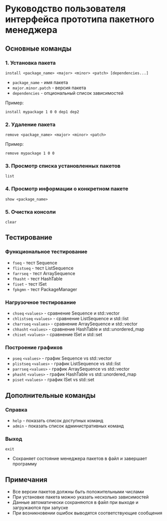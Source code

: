 # Руководство пользователя интерфейса прототипа пакетного менеджера

## Основные команды

### 1. Установка пакета
```
install <package_name> <major> <minor> <patch> [dependencies...]
```
- `package_name` - имя пакета
- `major.minor.patch` - версия пакета
- `dependencies` - опциональный список зависимостей

Пример:
```
install mypackage 1 0 0 dep1 dep2
```

### 2. Удаление пакета
```
remove <package_name> <major> <minor> <patch>
```
Пример:
```
remove mypackage 1 0 0
```

### 3. Просмотр списка установленных пакетов
```
list
```

### 4. Просмотр информации о конкретном пакете
```
show <package_name>
```

### 5. Очистка консоли
```
clear
```

## Тестирование

### Функциональное тестирование
- `fseq` - тест Sequence
- `flistseq` - тест ListSequence
- `farrseq` - тест ArraySequence
- `fhasht` - тест HashTable
- `fiset` - тест ISet
- `fpkgmn` - тест PackageManager

### Нагрузочное тестирование
- `chseq`
  `<values>` - сравнение Sequence и std::vector
- `chlistseq`
   `<values>` - сравнение ListSequence и std::list
- `charrseq`
  `<values>` - сравнение ArraySequence и std::vector
- `chhasht`
  `<values>` - сравнение HashTable и std::unordered_map
- `chiset`
  `<values>` - сравнение ISet и std::set

### Построение графиков
- `pseq`
  `<values>` - график Sequence vs std::vector
- `plistseq`
  `<values>` - график ListSequence vs std::list
- `parrseq`
  `<values>` - график ArraySequence vs std::vector
- `phasht`
  `<values>` - график HashTable vs std::unordered_map
- `piset`
  `<values>` - график ISet vs std::set

## Дополнительные команды

### Справка
- `help` - показать список доступных команд
- `admin` - показать список административных команд

### Выход
```
exit
```
- Сохраняет состояние менеджера пакетов в файл и завершает программу

## Примечания
- Все версии пакетов должны быть положительными числами
- При установке пакета можно указать несколько зависимостей
- Данные автоматически сохраняются в файл при выходе и загружаются при запуске
- При возникновении ошибок выводятся соответствующие сообщения
